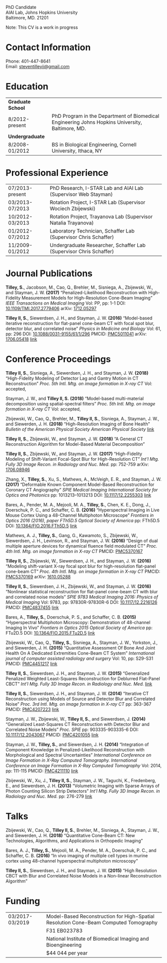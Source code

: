 PhD Candidate  
AIAI Lab, Johns Hopkins University  
Baltimore, MD. 21201

Note: This CV is a work in progress

# Contact Information

Phone: 401-447-8641  
Email:
<steventilleyii@gmail.com>

# Education

|                     |                                                                                                  |
| :------------------ | ------------------------------------------------------------------------------------------------ |
| **Graduate School** |                                                                                                  |
| 8/2012-present      | PhD Program in the Department of Biomedical Engineering Johns Hopkins University, Baltimore, MD. |
| **Undergraduate**   |                                                                                                  |
| 8/2008-01/2012      | BS in Biological Engineering, Cornell University, Ithaca, NY                                     |

# Professional Experience

|                 |                                                                    |
| :-------------- | :----------------------------------------------------------------- |
| 07/2013-present | PhD Research, I-STAR Lab and AIAI Lab (Supervisor Web Stayman)     |
| 03/2013-07/2013 | Rotation Project, I-STAR Lab (Supervisor Wociech Zbijewski)        |
| 10/2012-03/2013 | Rotation Project, Trayanova Lab (Supervisor Natalia Trayanova)     |
| 01/2012-07/2012 | Laboratory Technician, Schaffer Lab (Supervisor Chris Schaffer)    |
| 11/2009-01/2012 | Undergraduate Researcher, Schaffer Lab (Supervisor Chris Schaffer) |

# Journal Publications

**Tilley, S.**, Jacobson, M., Cao, Q., Brehler, M., Sisniega, A.,
Zbijewski, W., and Stayman, J. W. **(2017)** “Penalized-Likelihood
Reconstruction with High-Fidelity Measurement Models for High-Resolution
Cone-Beam Imaging” *IEEE Transactions on Medical Imaging* Vol: PP, pp:
1-1 DOI:
[10.1109/TMI.2017.2779406](https://doi.org/10.1109/TMI.2017.2779406)
arXiv: [1712.05297](https://arxiv.org/abs/1712.05297)

**Tilley II, S.**, Siewerdsen, J. H., and Stayman, J. W. **(2016)**
“Model-based iterative reconstruction for flat-panel cone-beam CT with
focal spot blur, detector blur, and correlated noise” *Physics in
Medicine and Biology* Vol: 61, pp: 296 DOI:
[10.1088/0031-9155/61/1/296](https://doi.org/10.1088/0031-9155/61/1/296)
PMCID:
[PMC5011041](https://www.ncbi.nlm.nih.gov/pmc/articles/PMC5011041)
arXiv: [1706.05418](https://arxiv.org/abs/1706.05418)
[link](http://stacks.iop.org/0031-9155/61/i=1/a=296)

# Conference Proceedings

**Tilley II, S.**, Sisniega, A., Siewerdsen, J. H., and Stayman, J. W.
**(2018)** “High-Fidelity Modeling of Detector Lag and Gantry Motion in
CT Reconstruction” *Proc. 5th Intl. Mtg. on image formation in X-ray CT*
Vol: accepted,

Stayman, J. W., and **Tilley II, S.** **(2018)** “Model-based
multi-material decomposition using spatial-spectral filters” *Proc. 5th
Intl. Mtg. on image formation in X-ray CT* Vol: accepted,

Zbijewski, W., Cao, Q., Brehler, M., **Tilley II, S.**, Sisniega, A.,
Stayman, J. W., and Siewerden, J. H. **(2018)** “High-Resolution Imaging
of Bone Health” *Bulletin of the American Physical Society* *American
Physical Society*
[link](http://meetings.aps.org/Meeting/MAR18/Session/H32.5)

**Tilley II, S.**, Zbijewski, W., and Stayman, J. W. **(2018)** “A
General CT Reconstruction Algorithm for Model-Based Material
Decomposition”

**Tilley II, S.**, Zbijewski, W., and Stayman, J. W. **(2017)**
“High-Fidelity Modeling of Shift-Variant Focal-Spot Blur for
High-Resolution CT” *Int’l Mtg. Fully 3D Image Recon. in Radiology and
Nuc. Med.* pp: 752-759 arXiv:
[1706.08946](https://arxiv.org/abs/1706.08946)

Zhang, X., **Tilley, S.**, Xu, S., Mathews, A., McVeigh, E. R., and
Stayman, J. W. **(2017)** “Deformable Known Component Model-Based
Reconstruction for Coronary CT Angiography” *SPIE Medical Imaging*
*International Society for Optics and Photonics* pp: 1013213–1013213
DOI: [10.1117/12.2255303](https://doi.org/10.1117/12.2255303)
[link](http://proceedings.spiedigitallibrary.org/pdfaccess.ashx?url=/data/conferences/spiep/91903/1013213.pdf)

Bares, A., Pender, M. A., Mejooli, M. A., **Tilley, S.**, Chen, K. E.,
Dong, J., Doerschuk, P. C., and Schaffer, C. B. **(2016)**
“Hyperspectral Imaging in Live Mouse Cortex Using a 48-Channel
Multiphoton Microscope” *Frontiers in Optics 2016 (2016), paper FTh5D.5*
*Optical Society of America* pp: FTh5D.5 DOI:
[10.1364/FIO.2016.FTh5D.5](https://doi.org/10.1364/FIO.2016.FTh5D.5)
[link](https://www.osapublishing.org/abstract.cfm?uri=FiO-2016-FTh5D.5)

Mathews, A. J., **Tilley, S.**, Gang, G., Kawamoto, S., Zbijewski, W.,
Siewerdsen, J. H., Levinson, R., and Stayman, J. W. **(2016)** “Design
of dual multiple aperture devices for dynamical fluence field modulated
CT” *Proc. 4th Intl. Mtg. on image formation in X-ray CT* PMCID:
[PMC5370167](https://www.ncbi.nlm.nih.gov/pmc/articles/PMC5370167)

**Tilley II, S.**, Zbijewski, W., Siewerdsen, J. H., and Stayman, J. W.
**(2016)** “Modeling shift-variant X-ray focal spot blur for
high-resolution flat-panel cone-beam CT” *Proc. 4th Intl. Mtg. on image
formation in X-ray CT* PMCID:
[PMC5370169](https://www.ncbi.nlm.nih.gov/pmc/articles/PMC5370169)
arXiv: [1610.05288](https://arxiv.org/abs/1610.05288)

**Tilley II, S.**, Siewerdsen, J. H., Zbijewski, W., and Stayman, J. W.
**(2016)** “Nonlinear statistical reconstruction for flat-panel
cone-beam CT with blur and correlated noise models” *SPIE 9783 Medical
Imaging 2016: Physics of Medical Imaging* Vol: 9783, pp: 97830R-97830R-6
DOI: [10.1117/12.2216126](https://doi.org/10.1117/12.2216126) PMCID:
[PMC4837455](https://www.ncbi.nlm.nih.gov/pmc/articles/PMC4837455)
[link]('https://www.spiedigitallibrary.org/conference-proceedings-of-spie/9783/1/Nonlinear-statistical-reconstruction-for-flat-panel-cone-beam-CT-with/10.1117/12.2216126.short')

Bares, A., **Tilley, S.**, Doerschuk, P. S., and Schaffer, C. B.
**(2015)** “Hyperspectral Multiphoton Microscopy: Demonstration of
48-channel Imaging In Vivo” *Frontiers in Optics 2015* *Optical Society
of America* pp: FTu2D.5 DOI:
[10.1364/FIO.2015.FTu2D.5](https://doi.org/10.1364/FIO.2015.FTu2D.5)
[link](https://www.osapublishing.org/abstract.cfm?URI=FiO-2015-FTu2D.5)

Zbijewski, W., Cao, Q., **Tilley, S.**, Sisniega, A., Stayman, J. W.,
Yorkston, J., and Siewerden, J. H. **(2015)** “Quantitative Assessment
Of Bone And Joint Health On A Dedicated Extremities Cone-Beam CT System”
*International journal of computer assisted radiology and surgery* Vol:
10, pp: S29-S31 PMCID:
[PMC4451217](https://www.ncbi.nlm.nih.gov/pmc/articles/PMC4451217)
[link](https://www.ncbi.nlm.nih.gov/pmc/articles/PMC4451217/)

**Tilley II, S.**, Siewerdsen, J. H., and Stayman, J. W. **(2015)**
“Generalized Penalized Weighted Least-Squares Reconstruction for
Deblurred Flat-Panel CBCT” *Int’l Mtg. Fully 3D Image Recon. in
Radiology and Nuc. Med.*
[link](http://aiai.jhu.edu/papers/Fully3D2015_tilley.pdf)

**Tilley II, S.**, Siewerdsen, J. H., and Stayman, J. W. **(2014)**
“Iterative CT Reconstruction using Models of Source and Detector Blur
and Correlated Noise” *Proc. 3rd Intl. Mtg. on image formation in X-ray
CT* pp: 363-367 PMCID:
[PMC4207223](https://www.ncbi.nlm.nih.gov/pmc/articles/PMC4207223)
[link](http://www.ucair.med.utah.edu/CTmeeting/ProceedingsCTMeeting2014.pdf)

Stayman, J. W., Zbijewski, W., **Tilley II, S.**, and Siewerdsen, J.
**(2014)** “Generalized Least-Squares CT Reconstruction with Detector
Blur and Correlated Noise Models” *Proc. SPIE* pp: 903335-903335-6 DOI:
[10.1117/12.2043067](https://doi.org/10.1117/12.2043067) PMCID:
[PMC4201055](https://www.ncbi.nlm.nih.gov/pmc/articles/PMC4201055)
[link](http://dx.doi.org/10.1117/12.2043067)

Stayman, J. W., **Tilley, S.**, and Siewerdsen, J. H. **(2014)**
“Integration of Component Knowledge in Penalized-Likelihood
Reconstruction with Morphological and Spectral Uncertainties”
*International Conference on Image Formation in X-Ray Computed
Tomography. International Conference on Image Formation in X-Ray
Computed Tomography* Vol: 2014, pp: 111-115 PMCID:
[PMC4211110](https://www.ncbi.nlm.nih.gov/pmc/articles/PMC4211110)
[link](https://www.ncbi.nlm.nih.gov/pmc/articles/PMC4211110/)

Zbijewski, W., Xu, J., **Tilley II, S.**, Stayman, J. W., Taguchi, K.,
Fredenberg, E., and Siewerdsen, J. H. **(2013)** “Volumetric Imaging
with Sparse Arrays of Photon Counting Silicon Strip Detectors” *Int’l
Mtg. Fully 3D Image Recon. in Radiology and Nuc. Med.* pp: 276-279
[link](http://www.fully3d.org/2013/Fully3D2013Proceedings.pdf)

# Talks

Zbijewski, W., Cao, Q., **Tilley II, S.**, Brehler, M., Sisniega, A.,
Stayman, J. W., and Siewerden, J. H. **(2018)** “Quantitative Cone-Beam
CT: New Technologies, Algorithms, and Applications in Orthopedic
Imaging”

Bares, A. J., **Tilley, S.**, Mejooli, M. A., Pender, M. A., Doerschuk,
P. C., and Schaffer, C. B. **(2016)** “In vivo imaging of multiple cell
types in murine cortex using 48-channel hyperspectral multiphoton
microscopy”

**Tilley II, S.**, Siewerdsen, J. H., and Stayman, J. W. **(2015)**
“High Resolution CBCT with Blur and Correlated Noise Models in a
Non-linear Reconstruction
Algorithm”

# Funding

|                 |                                                                                      |
| :-------------- | :----------------------------------------------------------------------------------- |
| 03/2017-03/2019 | Model-Based Reconstruction for High-Spatial Resolution Cone-Beam Computed Tomography |
|                 | F31 EB023783                                                                         |
|                 | National Institute of Biomedical Imaging and Bioengineering                          |
|                 | $44 044 per year                                                                     |

